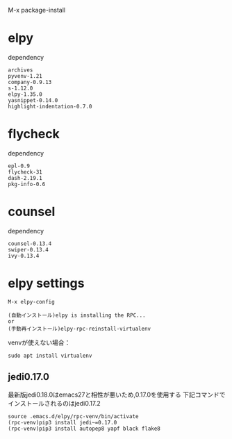 M-x package-install
# elpy
dependency
```
archives
pyvenv-1.21
company-0.9.13
s-1.12.0
elpy-1.35.0
yasnippet-0.14.0
highlight-indentation-0.7.0
```

# flycheck
dependency
```
epl-0.9
flycheck-31
dash-2.19.1
pkg-info-0.6
```

# counsel
dependency
```
counsel-0.13.4
swiper-0.13.4
ivy-0.13.4
```

# elpy settings
```
M-x elpy-config
```
```
(自動インストール)elpy is installing the RPC...
or 
(手動再インストール)elpy-rpc-reinstall-virtualenv
```
venvが使えない場合：
```
sudo apt install virtualenv
```
## jedi0.17.0
最新版jedi0.18.0はemacs27と相性が悪いため,0.17.0を使用する
下記コマンドでインストールされるのはjedi0.17.2
```
source .emacs.d/elpy/rpc-venv/bin/activate
(rpc-venv)pip3 install jedi~=0.17.0
(rpc-venv)pip3 install autopep8 yapf black flake8
```
